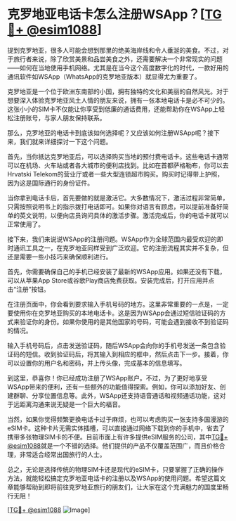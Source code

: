 # 克罗地亚电话卡怎么注册WSApp？[[TG💪+ @esim1088](https://t.me/s/esim1088)]

提到克罗地亚，很多人可能会想到那里的绝美海岸线和令人垂涎的美食。不过，对于旅行者来说，除了欣赏美景和品尝美食之外，还需要解决一个非常现实的问题——如何在当地使用手机网络。尤其是在当今这个高度数字化的时代，一款好用的通讯软件如WSApp（WhatsApp的克罗地亚版本）就显得尤为重要了。

克罗地亚是一个位于欧洲东南部的小国，拥有独特的文化和美丽的自然风光。对于想要深入体验克罗地亚风土人情的朋友来说，拥有一张本地电话卡是必不可少的。这张小小的SIM卡不仅能让你享受到低廉的通话费用，还能帮助你在WSApp上轻松注册账号，与家人朋友保持联系。

那么，克罗地亚的电话卡到底该如何选择呢？又应该如何注册WSApp呢？接下来，我们就来详细探讨一下这个问题。

首先，当你抵达克罗地亚后，可以选择购买当地的预付费电话卡。这些电话卡通常可以在机场、火车站或者各大城市的便利店找到。比如在首都萨格勒布，你可以去Hrvatski Telekom的营业厅或者一些大型连锁超市购买。购买时记得带上护照，因为这是国际通行的身份证件。

当你拿到电话卡后，首先要做的就是激活它。大多数情况下，激活过程非常简单，只需按照说明书上的指示拨打电话即可。如果你对语言有顾虑，可以提前准备好简单的英文说明，以便向店员询问具体的激活步骤。激活完成后，你的电话卡就可以正常使用了。

接下来，我们来说说WSApp的注册问题。WSApp作为全球范围内最受欢迎的即时通讯工具之一，在克罗地亚同样受到广泛欢迎。它的注册流程其实并不复杂，但还是需要一些小技巧来确保顺利进行。

首先，你需要确保自己的手机已经安装了最新的WSApp应用。如果还没有下载，可以从苹果App Store或谷歌Play商店免费获取。安装完成后，打开应用并点击“注册”按钮。

在注册页面中，你会看到要求输入手机号码的地方。这里非常重要的一点是，一定要使用你在克罗地亚购买的本地电话卡。这是因为WSApp会通过短信验证码的方式来验证你的身份。如果你使用的是其他国家的号码，可能会遇到接收不到验证码的情况。

输入手机号码后，点击发送验证码，随后WSApp会向你的手机号发送一条包含验证码的短信。收到验证码后，将其输入到相应的框中，然后点击下一步。接着，你可以设置你的用户名和密码，并上传头像，完成基本的信息填写。

到这里，恭喜你！你已经成功注册了WSApp账户。不过，为了更好地享受WSApp带来的便利，还有一些额外的功能值得探索。例如，你可以添加好友、创建群聊、分享位置信息等。此外，WSApp还支持语音通话和视频通话功能，这对于远距离沟通来说无疑是一个巨大的福音。

当然，如果你觉得频繁更换电话卡过于麻烦，也可以考虑购买一张支持多国漫游的eSIM卡。这种卡片无需实体插槽，可以直接通过网络下载到你的手机中，省去了携带多张物理SIM卡的不便。目前市面上有许多提供eSIM服务的公司，其中[TG💪+ @esim1088](https://t.me/s/esim1088)就是一个不错的选择。他们提供的产品不仅覆盖范围广，而且价格合理，非常适合经常出国旅行的人士。

总之，无论是选择传统的物理SIM卡还是现代的eSIM卡，只要掌握了正确的操作方法，就能轻松搞定克罗地亚电话卡的注册以及WSApp的使用问题。希望这篇文章能够帮助到即将前往克罗地亚旅行的朋友们，让大家在这个充满魅力的国度里畅行无阻！

[[TG💪+ @esim1088](https://t.me/s/esim1088) ![Image](https://i.postimg.cc/4NQfJmqS/Snipaste-2025-05-13-00-14-12.png)]